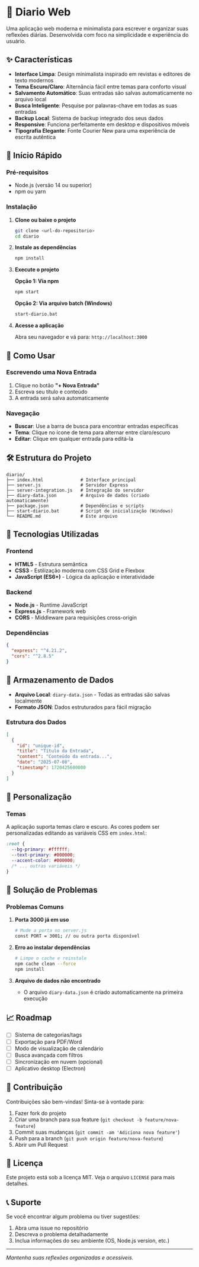 # 📖 Diario Web

Uma aplicação web moderna e minimalista para escrever e organizar suas reflexões diárias. Desenvolvida com foco na simplicidade e experiência do usuário.

## ✨ Características

- **Interface Limpa**: Design minimalista inspirado em revistas e editores de texto modernos
- **Tema Escuro/Claro**: Alternância fácil entre temas para conforto visual
- **Salvamento Automático**: Suas entradas são salvas automaticamente no arquivo local
- **Busca Inteligente**: Pesquise por palavras-chave em todas as suas entradas
- **Backup Local**: Sistema de backup integrado dos seus dados
- **Responsive**: Funciona perfeitamente em desktop e dispositivos móveis
- **Tipografia Elegante**: Fonte Courier New para uma experiência de escrita autêntica

## 🚀 Início Rápido

### Pré-requisitos

- Node.js (versão 14 ou superior)
- npm ou yarn

### Instalação

1. **Clone ou baixe o projeto**
   ```bash
   git clone <url-do-repositorio>
   cd diario
   ```

2. **Instale as dependências**
   ```bash
   npm install
   ```

3. **Execute o projeto**
   
   **Opção 1: Via npm**
   ```bash
   npm start
   ```
   
   **Opção 2: Via arquivo batch (Windows)**
   ```bash
   start-diario.bat
   ```

4. **Acesse a aplicação**
   
   Abra seu navegador e vá para: `http://localhost:3000`

## 📱 Como Usar

### Escrevendo uma Nova Entrada

1. Clique no botão **"+ Nova Entrada"**
2. Escreva seu título e conteúdo
3. A entrada será salva automaticamente

### Navegação

- **Buscar**: Use a barra de busca para encontrar entradas específicas
- **Tema**: Clique no ícone de tema para alternar entre claro/escuro
- **Editar**: Clique em qualquer entrada para editá-la


## 🛠️ Estrutura do Projeto

```
diario/
├── index.html              # Interface principal
├── server.js               # Servidor Express
├── server-integration.js   # Integração do servidor
├── diary-data.json         # Arquivo de dados (criado automaticamente)
├── package.json            # Dependências e scripts
├── start-diario.bat        # Script de inicialização (Windows)
└── README.md               # Este arquivo
```

## 🔧 Tecnologias Utilizadas

### Frontend
- **HTML5** - Estrutura semântica
- **CSS3** - Estilização moderna com CSS Grid e Flexbox
- **JavaScript (ES6+)** - Lógica da aplicação e interatividade

### Backend
- **Node.js** - Runtime JavaScript
- **Express.js** - Framework web
- **CORS** - Middleware para requisições cross-origin

### Dependências
```json
{
  "express": "^4.21.2",
  "cors": "^2.8.5"
}
```

## 💾 Armazenamento de Dados

- **Arquivo Local**: `diary-data.json` - Todas as entradas são salvas localmente
- **Formato JSON**: Dados estruturados para fácil migração

### Estrutura dos Dados
```json
[
  {
    "id": "unique-id",
    "title": "Título da Entrada",
    "content": "Conteúdo da entrada...",
    "date": "2025-07-08",
    "timestamp": 1720425600000
  }
]
```

## 🎨 Personalização

### Temas
A aplicação suporta temas claro e escuro. As cores podem ser personalizadas editando as variáveis CSS em `index.html`:

```css
:root {
  --bg-primary: #ffffff;
  --text-primary: #000000;
  --accent-color: #000000;
  /* ... outras variáveis */
}
```

## 🐛 Solução de Problemas

### Problemas Comuns

1. **Porta 3000 já em uso**
   ```bash
   # Mude a porta no server.js
   const PORT = 3001; // ou outra porta disponível
   ```

2. **Erro ao instalar dependências**
   ```bash
   # Limpe o cache e reinstale
   npm cache clean --force
   npm install
   ```

3. **Arquivo de dados não encontrado**
   - O arquivo `diary-data.json` é criado automaticamente na primeira execução

## 📈 Roadmap

- [ ] Sistema de categorias/tags
- [ ] Exportação para PDF/Word
- [ ] Modo de visualização de calendário
- [ ] Busca avançada com filtros
- [ ] Sincronização em nuvem (opcional)
- [ ] Aplicativo desktop (Electron)

## 🤝 Contribuição

Contribuições são bem-vindas! Sinta-se à vontade para:

1. Fazer fork do projeto
2. Criar uma branch para sua feature (`git checkout -b feature/nova-feature`)
3. Commit suas mudanças (`git commit -am 'Adiciona nova feature'`)
4. Push para a branch (`git push origin feature/nova-feature`)
5. Abrir um Pull Request

## 📄 Licença

Este projeto está sob a licença MIT. Veja o arquivo `LICENSE` para mais detalhes.

## 📞 Suporte

Se você encontrar algum problema ou tiver sugestões:

1. Abra uma issue no repositório
2. Descreva o problema detalhadamente
3. Inclua informações do seu ambiente (OS, Node.js version, etc.)

---

*Mantenha suas reflexões organizadas e acessíveis.*

